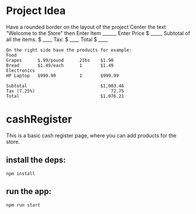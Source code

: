 # Project Idea
Have a rounded border on the layout of the project
Center the text "Welcome to the Store"
then Enter Item
<textbox>  ______
    Enter Price
<textbox> $  _____
    Subtotal of all the items.
    $ ____
    Tax:
    $ ____
    Total
    $ ____
    
    On the right side have the products for example:
    Food
    Grapes      $.99/pound      2Ibs    $1.98
    Bread       $1.49/each      1       $1.49
    Electronics
    HP Laptop   $999.99         1       $999.99
    
    Subtotal                            $1,003.46
    Tax (7.25%)                             72.75
    Total                               $1,076.21


# cashRegister
This is a basic cash register page, where you can add products for the store.

## install the deps:

    npm install

## run the app:

    npm run start
